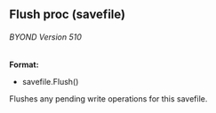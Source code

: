 ## Flush proc (savefile) 
###### BYOND Version 510
**Format:**
*   savefile.Flush()


Flushes any pending write operations for this savefile.